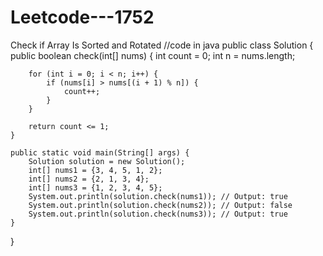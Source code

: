 # Leetcode---1752
Check if Array Is Sorted and Rotated
//code in java
public class Solution {
    public boolean check(int[] nums) {
        int count = 0;
        int n = nums.length;
        
        for (int i = 0; i < n; i++) {
            if (nums[i] > nums[(i + 1) % n]) {
                count++;
            }
        }
        
        return count <= 1;
    }

    public static void main(String[] args) {
        Solution solution = new Solution();
        int[] nums1 = {3, 4, 5, 1, 2};
        int[] nums2 = {2, 1, 3, 4};
        int[] nums3 = {1, 2, 3, 4, 5};
        System.out.println(solution.check(nums1)); // Output: true
        System.out.println(solution.check(nums2)); // Output: false
        System.out.println(solution.check(nums3)); // Output: true
    }
}
